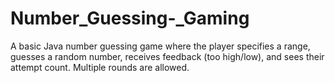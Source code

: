 # Number_Guessing-_Gaming
A basic Java number guessing game where the player specifies a range, guesses a random number, receives feedback (too high/low), and sees their attempt count. Multiple rounds are allowed.
